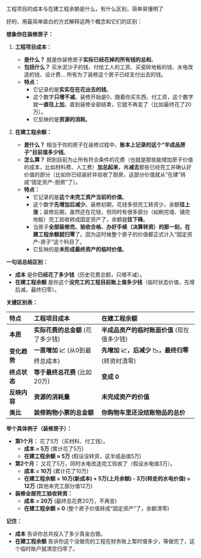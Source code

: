 工程项目的成本与在建工程余额是什么，有什么区别，简单易懂明了

好的，用最简单直白的方式解释这两个概念和它们的区别：

**想象你在装修房子：**

1.  **工程项目成本：**
    *   **是什么？** 就是你装修房子**实际已经花掉的所有钱的总和**。
    *   **包括什么？** 买水泥沙子的钱、付给工人的工资、买瓷砖地板的钱、水电改造的钱、设计费... 所有为了装修这个房子已经支付出去的钱。
    *   **特点：**
        *   它记录的是**实实在在花出去的钱**。
        *   这个数字**只增不减**。装修开始是0，随着你买东西、付工资，这个数字就**一直往上加**，直到装修全部结束，它就不再变了（比如最终花了20万）。
        *   它反映的是**资源的消耗**。

2.  **在建工程余额：**
    *   **是什么？** 相当于你的房子在装修过程中，**账本上记录的这个“半成品房子”目前值多少钱**。
    *   **怎么算？** 把到目前为止所有符合条件的花费（也就是那些能增加房子价值的成本，比如材料费、人工费）**加总起来**，再**减去**那些已经完工并确认好价值的部分（比如你已经装好并验收了厨房，这部分价值就从“在建”转成“固定资产-厨房”了）。
    *   **特点：**
        *   它记录的是**这个未完工资产当前的价值**。
        *   这个数字**先增加后减少**。装修初期，花钱多但完工转资少，余额**往上涨**；装修后期，虽然还在花钱，但同时有很多部分（如刷完墙、铺完地板）完工验收转成固定资产了，余额就**往下降**。
        *   当房子**全部装修完、验收合格、办好手续（决算转资）**的那一刻，在建工程余额就**归零**了。因为这时候整个房子的价值都正式计入“固定资产-房子”这个科目了。
        *   它反映的是**未形成最终资产的临时价值**。

**一句话总结区别：**

*   **成本** 是你**已经花了多少钱**（历史花费总额，只增不减）。
*   **在建工程余额** 是你这个**没完工的工程目前账上值多少钱**（临时状态价值，先增后减，最终归零）。

**关键区别表：**

| 特点         | 工程项目成本                                  | 在建工程余额                                      |
| :----------- | :-------------------------------------------- | :------------------------------------------------ |
| **本质**     | **实际花费的总金额** (花了多少钱)             | **半成品资产的临时账面价值** (现在值多少钱)       |
| **变化趋势** | **一直增加 📈** (从0到最终总成本)             | **先增加 📈，后减少 📉，最终归零** (转资时清零) |
| **终点状态** | **等于最终总花费** (比如20万)                 | **变成 0**                                        |
| **反映内容** | **资源的消耗量**                              | **未完成资产的价值**                              |
| **类比**     | **装修购物小票的总金额**                      | **你购物车里还没结账物品的总价**                  |

**举个具体例子（装修房子）：**

*   **第1个月：** 花了5万（买材料、付工钱）。
    *   **成本 = 5万** (累计花了5万)
    *   **在建工程余额 ≈ 5万** (假设没转资，这半成品值5万)
*   **第2个月：** 又花了5万，同时水电改造完工验收了（假设水电值3万）。
    *   **成本 = 10万** (累计花了10万)
    *   **在建工程余额 = 10万(新成本) + 5万(上月余额) - 3万(转走的水电价值) = 12万** (其他未完工部分值12万)
*   **装修全部完工验收转资：**
    *   **成本 = 20万** (最终总花费20万，不再变)
    *   **在建工程余额 = 0** (整个房子价值转成“固定资产”了，余额清零)

**记住：**
*   **成本** 告诉你总共投入了多少真金白银。
*   **在建工程余额** 告诉你这个没做完的工程在财务账上暂时值多少，等做完了，这个临时账户就清空归零了。

